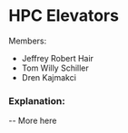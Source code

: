HPC Elevators
=============

Members:
* Jeffrey Robert Hair
* Tom Willy Schiller 
* Dren Kajmakci

### Explanation:
-- More here